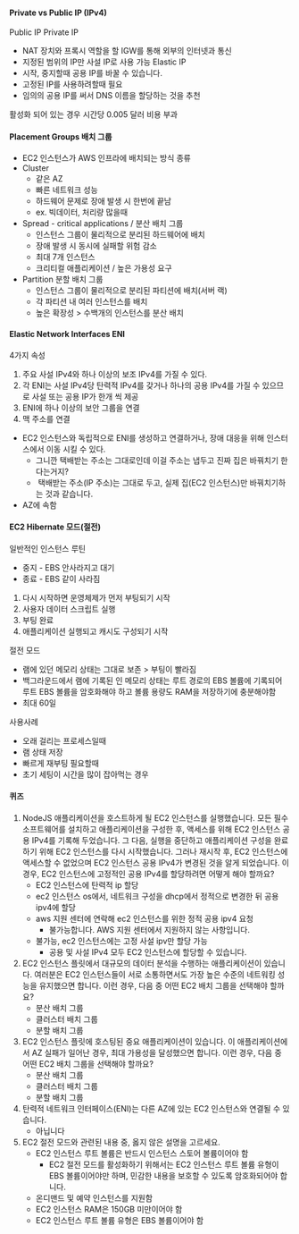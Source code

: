 #### Private vs Public IP (IPv4)
Public IP
Private IP
- NAT 장치와 프록시 역할을 할 IGW를 통해 외부의 인터넷과 통신
- 지정된 범위의 IP만 사설 IP로 사용 가능 
Elastic IP
- 시작, 중지할때 공용 IP를 바꿀 수 있습니다.
- 고정된 IP를 사용하려할때 필요
- 임의의 공용 IP를 써서 DNS 이름을 할당하는 것을 추천

활성화 되어 있는 경우 시간당 0.005 달러 비용 부과

#### Placement Groups 배치 그룹
- EC2 인스턴스가 AWS 인프라에 배치되는 방식
종류
- Cluster
	- 같은 AZ
	- 빠른 네트워크 성능
	- 하드웨어 문제로 장애 발생 시 한번에 끝남
	- ex. 빅데이터, 처리량 많을때
- Spread - critical applications / 분산 배치 그룹
	- 인스턴스 그룹이 물리적으로 분리된 하드웨어에 배치
	- 장애 발생 시 동시에 실패할 위험 감소
	- 최대 7개 인스턴스
	- 크리티컬 애플리케이션 / 높은 가용성 요구
- Partition 분할 배치 그룹
	- 인스턴스 그룹이 물리적으로 분리된 파티션에 배치(서버 랙)
	- 각 파티션 내 여러 인스턴스를 배치
	- 높은 확장성 > 수백개의 인스턴스를 분산 배치

#### Elastic Network Interfaces ENI

4가지 속성
1. 주요 사설 IPv4와 하나 이상의 보조 IPv4를 가질 수 있다.
2. 각 ENI는 사설 IPv4당 탄력적 IPv4를 갖거나 하나의 공용 IPv4를 가질 수 있으므로 사설 또는 공용 IP가 한개 씩 제공
3. ENI에 하나 이상의 보안 그룹을 연결
4. 맥 주소를 연결

- EC2 인스턴스와 독립적으로 ENI를 생성하고 연결하거나, 장애 대응을 위해 인스터스에서 이동 시킬 수 있다.
	- 그니깐 택배받는 주소는 그대로인데 이걸 주소는 냅두고 진짜 집은 바꿔치기 한다는거지?
	-  택배받는 주소(IP 주소)는 그대로 두고, 실제 집(EC2 인스턴스)만 바꿔치기하는 것과 같습니다.
- AZ에 속함

#### EC2 Hibernate 모드(절전)
일반적인 인스턴스 루틴
- 중지 - EBS 안사라지고 대기
- 종료 - EBS 같이 사라짐

1. 다시 시작하면 운영체제가 먼저 부팅되기 시작
2. 사용자 데이터 스크립트 실행
3. 부팅 완료
4. 애플리케이션 실행되고 캐시도 구성되기 시작

절전 모드
- 램에 있던 메모리 상태는 그대로 보존 > 부팅이 빨라짐
- 백그라운드에서 램에 기록된 인 메모리 상태는 루트 경로의 EBS 볼륨에 기록되어 루트 EBS 볼륨을 암호화해야 하고 볼륨 용량도 RAM을 저장하기에 충분해야함 
- 최대 60일


사용사례
- 오래 걸리는 프로세스일때
- 램 상태 저장
- 빠르게 재부팅 필요할때
- 초기 세팅이 시간을 많이 잡아먹는 경우


#### 퀴즈
1. NodeJS 애플리케이션을 호스트하게 될 EC2 인스턴스를 실행했습니다. 모든 필수 소프트웨어를 설치하고 애플리케이션을 구성한 후, 액세스를 위해 EC2 인스턴스 공용 IPv4를 기록해 두었습니다. 그 다음, 실행을 중단하고 애플리케이션 구성을 완료하기 위해 EC2 인스턴스를 다시 시작했습니다. 그러나 재시작 후, EC2 인스턴스에 액세스할 수 없었으며 EC2 인스턴스 공용 IPv4가 변경된 것을 알게 되었습니다. 이 경우, EC2 인스턴스에 고정적인 공용 IPv4를 할당하려면 어떻게 해야 할까요?
	- EC2 인스턴스에 탄력적 ip 할당
	- ec2 인스턴스 os에서, 네트워크 구성을 dhcp에서 정적으로 변경한 뒤 공용 ipv4에 할당
	- aws 지원 센터에 연락해 ec2 인스턴스를 위한 정적 공용 ipv4 요청
		- 불가능합니다. AWS 지원 센터에서 지원하지 않는 사항입니다.
	- 불가능, ec2 인스턴스에는 고정 사설 ipv만 할당 가능
		- 공용 및 사설 IPv4 모두 EC2 인스턴스에 할당할 수 있습니다.
2. EC2 인스턴스 플릿에서 대규모의 데이터 분석을 수행하는 애플리케이션이 있습니다. 여러분은 EC2 인스턴스들이 서로 소통하면서도 가장 높은 수준의 네트워킹 성능을 유지했으면 합니다. 이런 경우, 다음 중 어떤 EC2 배치 그룹을 선택해야 할까요?
	- 분산 배치 그룹
	- 클러스터 배치 그룹
	- 분할 배치 그룹
3. EC2 인스턴스 플릿에 호스팅된 중요 애플리케이션이 있습니다. 이 애플리케이션에서 AZ 실패가 일어난 경우, 최대 가용성을 달성했으면 합니다. 이런 경우, 다음 중 어떤 EC2 배치 그룹을 선택해야 할까요?
	- 분산 배치 그룹
	- 클러스터 배치 그룹
	- 분할 배치 그룹
4. 탄력적 네트워크 인터페이스(ENI)는 다른 AZ에 있는 EC2 인스턴스와 연결될 수 있습니다.
	- 아닙니다
5. EC2 절전 모드와 관련된 내용 중, 옳지 않은 설명을 고르세요.
	- EC2 인스턴스 루트 볼륨은 반드시 인스턴스 스토어 볼륨이어야 함
		- EC2 절전 모드를 활성화하기 위해서는 EC2 인스턴스 루트 볼륨 유형이 EBS 볼륨이어야만 하며, 민감한 내용을 보호할 수 있도록 암호화되어야 합니다.
	- 온디맨드 및 예약 인스턴스를 지원함
	- EC2 인스턴스 RAM은 150GB 미만이어야 함
	- EC2 인스턴스 루트 볼륨 유형은 EBS 볼륨이어야 함
